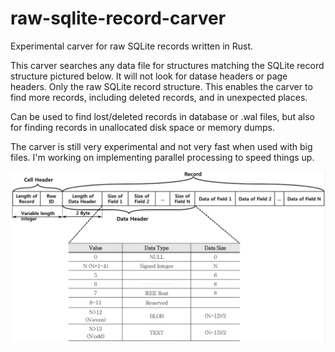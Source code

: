 # raw-sqlite-record-carver
Experimental carver for raw SQLite records written in Rust.

This carver searches any data file for structures matching the SQLite record structure pictured below. It will not look for datase headers or page headers. Only the raw SQLite record structure. This enables the carver to find more records, including deleted records, and in unexpected places. 

Can be used to find lost/deleted records in database or .wal files, but also for finding records in unallocated disk space or memory dumps.

The carver is still very experimental and not very fast when used with big files. I'm working on implementing parallel processing to speed things up.

![Picture of SQLite record structure](/resources/sqlite-record-structure.png)
